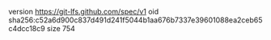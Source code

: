 version https://git-lfs.github.com/spec/v1
oid sha256:c52a6d900c837d491d241f5044b1aa676b7337e39601088ea2ceb65c4dcc18c9
size 754
